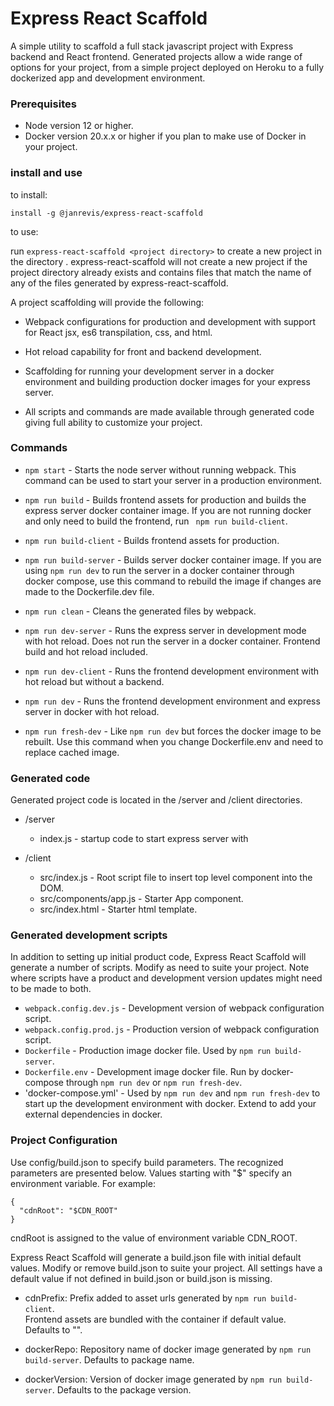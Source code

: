 # Express React Scaffold

A simple utility to scaffold a full stack javascript project with Express
backend and React frontend. Generated projects allow a wide range of options for your project, from a simple project deployed on Heroku to a fully dockerized app and development environment.

### Prerequisites

- Node version 12 or higher.
- Docker version 20.x.x or higher if you plan to make use of Docker in your project.

### install and use

to install:

` install -g @janrevis/express-react-scaffold `

to use:

run ` express-react-scaffold <project directory> ` to create a new project in
the directory <project directory>.  express-react-scaffold will not create a
new project if the project directory already exists and contains files that match the name of any of the files generated by express-react-scaffold.

A project scaffolding will provide the following:

- Webpack configurations for production and development with support for React jsx, es6 transpilation, css, and html.

- Hot reload capability for front and backend development.

- Scaffolding for running your development server in a docker environment and building production docker images for your express server.

- All scripts and commands are made available through generated code giving full ability to customize your project.

### Commands

- `npm start` - Starts the node server without running webpack.  This command can be used to start your server in a production environment.

- `npm run build` - Builds frontend assets for production and builds the express server docker container image.  If you are not running docker and only need to build the frontend, run ` npm run build-client`.

- `npm run build-client` - Builds frontend assets for production.

- `npm run build-server` - Builds server docker container image.  If you are using `npm run dev` to run the server in a docker container through docker compose, use this command to rebuild the image if changes are made to the Dockerfile.dev file.

- `npm run clean` - Cleans the generated files by webpack.

- `npm run dev-server` - Runs the express server in development mode with hot reload. Does not run the server in a docker container.  Frontend build and hot reload included.

- `npm run dev-client` - Runs the frontend development environment with hot reload but without a backend.

- `npm run dev` - Runs the frontend development environment and express server in docker with hot reload.

- `npm run fresh-dev` - Like `npm run dev` but forces the docker image to be rebuilt.  Use this command when you change Dockerfile.env and need to replace cached image.

### Generated code

Generated project code is located in the /server and /client directories.

- /server
  - index.js - startup code to start express server with

- /client
  - src/index.js - Root script file to insert top level component into the DOM.
  - src/components/app.js - Starter App component.
  - src/index.html - Starter html template.


### Generated development scripts

In addition to setting up initial product code, Express React Scaffold will generate a number of scripts.  Modify as need to suite your project.  Note where scripts have a product and development version updates might need to be made to both.

- `webpack.config.dev.js` - Development version of webpack configuration script.  
- `webpack.config.prod.js` - Production version of webpack configuration script.  
- `Dockerfile` - Production image docker file.  Used by `npm run build-server`.
- `Dockerfile.env` - Development image docker file.  Run by docker-compose through `npm run dev` or `npm run fresh-dev`.
- 'docker-compose.yml' - Used by `npm run dev` and `npm run fresh-dev` to start up the development environment with docker.  Extend to add your external dependencies in docker.

### Project Configuration

Use config/build.json to specify build parameters.  The recognized parameters are presented below.  Values starting with "$" specify an environment variable.  For example:

```
{
  "cdnRoot": "$CDN_ROOT"
}  
```

cndRoot is assigned to the value of environment variable CDN_ROOT.  

Express React Scaffold will generate a build.json file with initial default values.  Modify or remove build.json to suite your project.  All settings have a default value if not defined in build.json or build.json is missing.

- cdnPrefix:
  Prefix added to asset urls generated by `npm run build-client`.<br />
  Frontend assets are bundled with the container if default value.<br />
  Defaults to "".

- dockerRepo:
  Repository name of docker image generated by `npm run build-server`.  Defaults to package name.

- dockerVersion:
  Version of docker image generated by `npm run build-server`.  Defaults to the package version.
